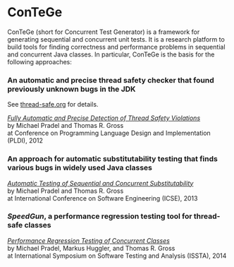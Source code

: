 ConTeGe
=======

ConTeGe (short for Concurrent Test Generator) is a framework for generating sequential and concurrent unit tests. It is a research platform to build tools for finding correctness and performance problems in sequential and concurrent Java classes. In particular, ConTeGe is the basis for the following approaches:

### An automatic and precise thread safety checker that found previously unknown bugs in the JDK
 
See [thread-safe.org](http://thread-safe.org) for details.

[*Fully Automatic and Precise Detection of Thread Safety Violations*](http://mp.binaervarianz.de/pldi2012.pdf)  
by Michael Pradel and Thomas R. Gross  
at Conference on Programming Language Design and Implementation (PLDI), 2012

### An approach for automatic substitutability testing that finds various bugs in widely used Java classes

[*Automatic Testing of Sequential and Concurrent Substitutability*](http://mp.binaervarianz.de/icse2013.pdf)  
by Michael Pradel and Thomas R. Gross  
at International Conference on Software Engineering (ICSE), 2013

### *SpeedGun*, a performance regression testing tool for thread-safe classes

[*Performance Regression Testing of Concurrent Classes*](http://mp.binaervarianz.de/issta2014.pdf)  
by Michael Pradel, Markus Huggler, and Thomas R. Gross  
at International Symposium on Software Testing and Analysis (ISSTA), 2014



